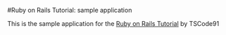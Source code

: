 #Ruby on Rails Tutorial: sample application

This is the sample application for the [Ruby on Rails Tutorial](http://railstutorial.org)
by TSCode91 